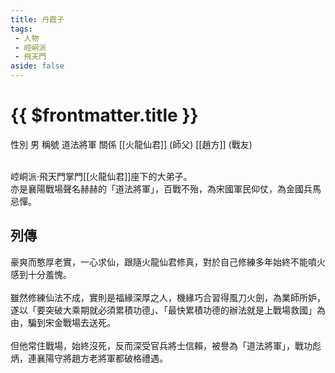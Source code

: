 ```yaml
---
title: 丹霞子
tags:
 - 人物
 - 崆峒派
 - 飛天門
aside: false
---
```


# {{ $frontmatter.title }}

<ChTabs position="bottom">
	<ChTab title="丹霞子">
		<Ch src='/images/characters/special404/normal.png' position='right'/>
		<ChName nameZh='丹霞子' nameEn='Dan Xia Zi' position='right' />
		<ChTable>
			<ChTr>
				<ChTd isTitle=true>
					性別
				</ChTd>
				<ChTd>
					男
				</ChTd>
			</ChTr>
			<ChTr>
				<ChTd isTitle=true>
					稱號
				</ChTd>
				<ChTd>
					道法將軍
				</ChTd>
			</ChTr>
			<ChTr>
				<ChTd isTitle=true position='center'>
					關係
				</ChTd>
			</ChTr>
			<ChTr>
				<ChTd position='center'>
					[[火龍仙君]] (師父)
				</ChTd>
			</ChTr>
			<ChTr>
				<ChTd position='center'>
					[[趙方]] (戰友)
				</ChTd>
			</ChTr>
		</ChTable>
	</ChTab>
</ChTabs>
<br><br>

崆峒派·飛天門掌門[[火龍仙君]]座下的大弟子。  
亦是襄陽戰場聲名赫赫的「道法將軍」，百戰不殆，為宋國軍民仰仗，為金國兵馬忌憚。

## 列傳

<Tabs>
  <Tab title="列傳一">
	豪爽而憨厚老實，一心求仙，跟隨火龍仙君修真，對於自己修練多年始終不能噴火感到十分羞愧。<br><br>
	雖然修練仙法不成，實則是福緣深厚之人，機緣巧合習得風刀火劍，為業師所妒，遂以「要突破大乘期就必須累積功德」、「最快累積功德的辦法就是上戰場救國」為由，騙到宋金戰場去送死。<br><br>
	但他常住戰場，始終沒死，反而深受官兵將士信賴，被譽為「道法將軍」，戰功彪炳，連襄陽守將趙方老將軍都破格禮遇。
  </Tab>
</Tabs>
